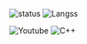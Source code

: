 ![status](https://github-readme-stats.vercel.app/api?username=cheongpark&show_icons=true&theme=algolia)
![Langss](https://github-readme-stats.vercel.app/api/top-langs/?username=cheongpark&layout=compact&theme=algolia)

<img alt="Youtube" src ="https://img.shields.io/youtube/channel/subscribers/UC4BpXKEys6LmJmDP2C4_qnw?label=%EC%B2%AD%EB%B0%95&style=social"/>
<img alt="C++" src ="https://img.shields.io/badge/C++#00599C.svg?&style=for-the-badge&logo=로고명&logoColor=white"/>